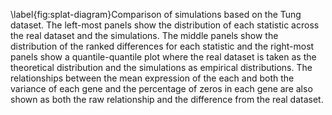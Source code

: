 \label{fig:splat-diagram}Comparison of simulations based on the Tung dataset. The left-most panels show the distribution of each statistic across the real dataset and the simulations. The middle panels show the distribution of the ranked differences for each statistic and the right-most panels show a quantile-quantile plot where the real dataset is taken as the theoretical distribution and the simulations as empirical distributions. The relationships between the mean expression of the each and both the variance of each gene and the percentage of zeros in each gene are also shown as both the raw relationship and the difference from the real dataset.